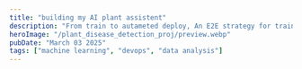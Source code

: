 ```yaml
---
title: "building my AI plant assistent"
description: "From train to autameted deploy, An E2E strategy for training and deploying plant disease detection AI models."
heroImage: "/plant_disease_detection_proj/preview.webp"
pubDate: "March 03 2025"
tags: ["machine learning", "devops", "data analysis"]
---
```

